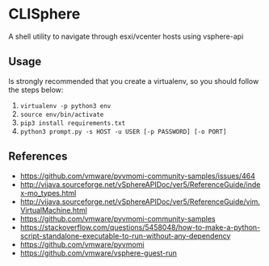 # CLISphere

A shell utility to navigate through esxi/vcenter hosts using vsphere-api

## Usage

Is strongly recommended that you create a virtualenv, so you should follow the steps below:

1. `virtualenv -p python3 env`
1. `source env/bin/activate`
1. `pip3 install requirements.txt`
1. `python3 prompt.py -s HOST -u USER [-p PASSWORD] [-o PORT]`

## References

* https://github.com/vmware/pyvmomi-community-samples/issues/464
* http://vijava.sourceforge.net/vSphereAPIDoc/ver5/ReferenceGuide/index-mo_types.html
* http://vijava.sourceforge.net/vSphereAPIDoc/ver5/ReferenceGuide/vim.VirtualMachine.html
* https://github.com/vmware/pyvmomi-community-samples
* https://stackoverflow.com/questions/5458048/how-to-make-a-python-script-standalone-executable-to-run-without-any-dependency
* https://github.com/vmware/pyvmomi
* https://github.com/vmware/vsphere-guest-run
